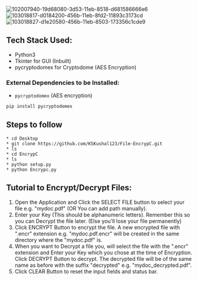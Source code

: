 ![102007940-19d68080-3d53-11eb-8518-d681586666e6](https://github.com/KSKushal123/EncrypC/assets/133742980/29331967-f187-4d1f-b72b-046f65e17c6c)
![103018817-d0184200-456b-11eb-8fd2-11893c3173cd](https://github.com/KSKushal123/EncrypC/assets/133742980/30fde9f4-d6a5-44a3-9673-8b824ba9a0cb)
![103018827-d1e20580-456b-11eb-8503-173356c1cde9](https://github.com/KSKushal123/EncrypC/assets/133742980/8534348d-518a-446f-9050-517442ee4c45)

## Tech Stack Used:
* Python3
* Tkinter for GUI (Inbuilt)
* pycryptodomex for Cryptodome (AES Encryption)

### External Dependencies to be Installed:
* `pycryptodomex` (AES encryption)
```sh
pip install pycryptodomex
```
## Steps to follow
```windows shell
* cd Desktop
* git clone https://github.com/KSKushal123/File-EncrypC.git
* ls
* cd EncrypC
* ls
* python setup.py
* python Encrypc.py
```
## Tutorial to Encrypt/Decrypt Files:
1. Open the Application and Click the SELECT FILE button to select your file e.g. "mydoc.pdf" (OR You can add path manually).
2. Enter your Key (This should be alphanumeric letters). Remember this so you can Decrypt the file later. (Else you'll lose your file permanently)
3. Click ENCRYPT Button to encrypt the file. A new encrypted file with ".encr" extension e.g. "mydoc.pdf.encr" will be created in the same directory where the "mydoc.pdf" is.
4. When you want to Decrypt a file you, will select the file with the ".encr" extension and Enter your Key which you chose at the time of Encryption. Click DECRYPT Button to decrypt. The decrypted file will be of the same name as before with the suffix "decrypted" e.g. "mydoc_decrypted.pdf".
5. Click CLEAR Button to reset the input fields and status bar.
